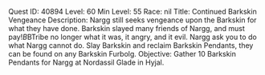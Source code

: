 Quest ID: 40894
Level: 60
Min Level: 55
Race: nil
Title: Continued Barkskin Vengeance
Description: Nargg still seeks vengeance upon the Barkskin for what they have done. Barkskin slayed many friends of Nargg, and must pay!$B$BTribe no longer what it was, it angry, and it evil. Nargg ask you to do what Nargg cannot do. Slay Barkskin and reclaim Barkskin Pendants, they can be found on any Barkskin Furbolg.
Objective: Gather 10 Barkskin Pendants for Nargg at Nordassil Glade in Hyjal.
